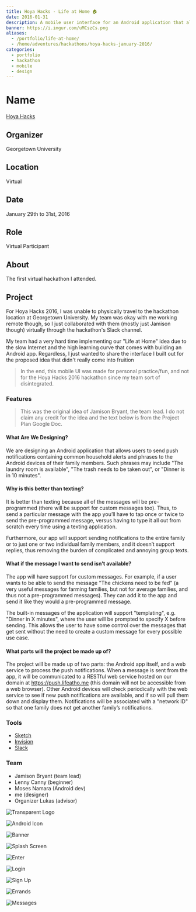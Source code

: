 ```yaml
---
title: Hoya Hacks - Life at Home 🏠
date: 2016-01-31
description: A mobile user interface for an Android application that allows users to send push notifications containing common household alerts and phrases to the Android devices of their family members.
banner: https://i.imgur.com/uMCszCs.png
aliases:
  - /portfolio/life-at-home/
  - /home/adventures/hackathons/hoya-hacks-january-2016/
categories:
  - portfolio
  - hackathon
  - mobile
  - design
---
```


# Name

[Hoya Hacks](//hoyahacks.com)

## Organizer

Georgetown University

## Location

Virtual

## Date

January 29th to 31st, 2016

## Role

Virtual Participant

## About

The first virtual hackathon I attended.

## Project

For Hoya Hacks 2016, I was unable to physically travel to the hackathon location at Georgetown University. My team was okay with me working remote though, so I just collaborated with them (mostly just Jamison though) virtually through the hackathon's Slack channel.

My team had a very hard time implementing our "Life at Home" idea due to the slow Internet and the high learning curve that comes with building an Android app. Regardless, I just wanted to share the interface I built out for the proposed idea that didn't really come into fruition

> In the end, this mobile UI was made for personal practice/fun, and not for the Hoya Hacks 2016 hackathon since my team sort of disintegrated.

### Features

> This was the original idea of Jamison Bryant, the team lead. I do not claim any credit for the idea and the text below is from the Project Plan Google Doc.

#### What Are We Designing?

We are designing an Android application that allows users to send push notifications containing common household alerts and phrases to the Android devices of their family members. Such phrases may include "The laundry room is available", "The trash needs to be taken out", or "Dinner is in 10 minutes".

#### Why is this better than texting?

It is better than texting because all of the messages will be pre-programmed (there will be support for custom messages too). Thus, to send a particular message with the app you’ll have to tap once or twice to send the pre-programmed message, versus having to type it all out from scratch every time using a texting application.

Furthermore, our app will support sending notifications to the entire family or to just one or two individual family members, and it doesn’t support replies, thus removing the burden of complicated and annoying group texts.

#### What if the message I want to send isn’t available?

The app will have support for custom messages. For example, if a user wants to be able to send the message "The chickens need to be fed" (a very useful messages for farming families, but not for average families, and thus not a pre-programmed messages). They can add it to the app and send it like they would a pre-programmed message.

The built-in messages of the application will support "templating", e.g. "Dinner in X minutes", where the user will be prompted to specify X before sending. This allows the user to have some control over the messages that get sent without the need to create a custom message for every possible use case.

#### What parts will the project be made up of?

The project will be made up of two parts: the Android app itself, and a web service to process the push notifications. When a message is sent from the app, it will be communicated to a RESTful web service hosted on our domain at <https://push.lifeatho.me> (this domain will not be accessible from a web browser). Other Android devices will check periodically with the web service to see if new push notifications are available, and if so will pull them down and display them. Notifications will be associated with a "network ID" so that one family does not get another family’s notifications.

### Tools

* [Sketch](https://sketchapp.com)
* [Invision](https://www.invisionapp.com/)
* [Slack](https://slack.com)

### Team

* Jamison Bryant (team lead)
* Lenny Canny (beginner)
* Moses Namara (Android dev)
* me (designer)
* Organizer Lukas (advisor)

![Transparent Logo](https://i.imgur.com/2B2FXtp.png)

![Android Icon](https://i.imgur.com/Yx7HAhK.png)

![Banner](https://i.imgur.com/uMCszCs.png)

![Splash Screen](https://imgur.com/HVd6LNi.png)

![Enter](https://i.imgur.com/QA5KUEL.png)

![Login](https://i.imgur.com/wgCf8R6.png)

![Sign Up](https://i.imgur.com/KaIGwIQ.png)

![Errands](https://i.imgur.com/kc0BQZa.png)

![Messages](https://i.imgur.com/xTEiECM.png)
